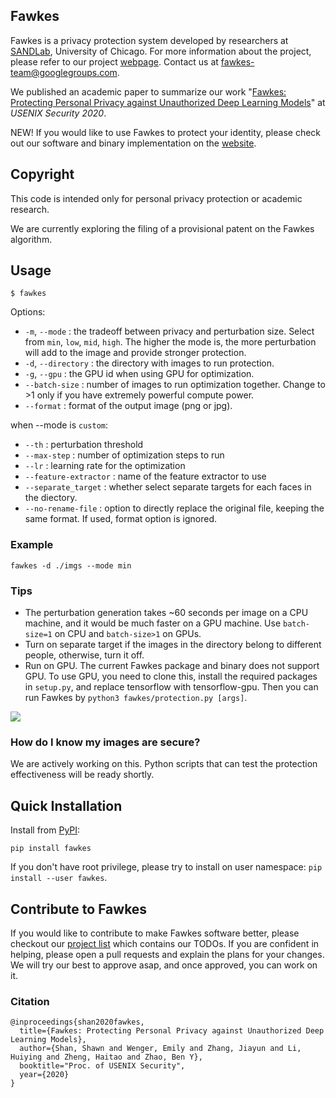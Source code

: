 Fawkes
------

Fawkes is a privacy protection system developed by researchers at [SANDLab](https://sandlab.cs.uchicago.edu/), University of Chicago. For more information about the project, please refer to our project [webpage](https://sandlab.cs.uchicago.edu/fawkes/). Contact us at fawkes-team@googlegroups.com. 

We published an academic paper to summarize our work "[Fawkes: Protecting Personal Privacy against Unauthorized Deep Learning Models](https://www.shawnshan.com/files/publication/fawkes.pdf)" at *USENIX Security 2020*. 

NEW! If you would like to use Fawkes to protect your identity, please check out our software and binary implementation on the [website](https://sandlab.cs.uchicago.edu/fawkes/#code). 



Copyright
---------
This code is intended only for personal privacy protection or academic research. 

We are currently exploring the filing of a provisional patent on the Fawkes algorithm. 

Usage
-----

`$ fawkes`

Options:

* `-m`, `--mode`       : the tradeoff between privacy and perturbation size. Select from `min`, `low`, `mid`, `high`. The higher the mode is, the more perturbation will add to the image and provide stronger protection. 
* `-d`, `--directory`  : the directory with images to run protection.
* `-g`, `--gpu`        : the GPU id when using GPU for optimization.
* `--batch-size`       : number of images to run optimization together. Change to >1 only if you have extremely powerful compute power. 
* `--format`      : format of the output image (png or jpg). 

when --mode is `custom`: 
* `--th`       : perturbation threshold
* `--max-step`       : number of optimization steps to run 
* `--lr`       : learning rate for the optimization
* `--feature-extractor` : name of the feature extractor to use
* `--separate_target`   : whether select separate targets for each faces in the diectory. 
* `--no-rename-file`   : option to directly replace the original file, keeping the same format. If used, format option is ignored. 

### Example

`fawkes -d ./imgs --mode min`

### Tips
- The perturbation generation takes ~60 seconds per image on a CPU machine, and it would be much faster on a GPU machine. Use `batch-size=1` on CPU and `batch-size>1` on GPUs. 
- Turn on separate target if the images in the directory belong to different people, otherwise, turn it off. 
- Run on GPU. The current Fawkes package and binary does not support GPU. To use GPU, you need to clone this, install the required packages in `setup.py`, and replace tensorflow with tensorflow-gpu. Then you can run Fawkes by `python3 fawkes/protection.py [args]`. 

![](http://sandlab.cs.uchicago.edu/fawkes/files/obama.png)

### How do I know my images are secure? 
We are actively working on this. Python scripts that can test the protection effectiveness will be ready shortly. 

Quick Installation
------------------

Install from [PyPI](https://pypi.org/project/fawkes/):

```
pip install fawkes
```

If you don't have root privilege, please try to install on user namespace: `pip install --user fawkes`.

Contribute to Fawkes
--------------------

If you would like to contribute to make Fawkes software better, please checkout our [project list](https://github.com/Shawn-Shan/fawkes/projects/1) which contains our TODOs. If you are confident in helping, please open a pull requests and explain the plans for your changes. We will try our best to approve asap, and once approved, you can work on it. 


### Citation
```
@inproceedings{shan2020fawkes,
  title={Fawkes: Protecting Personal Privacy against Unauthorized Deep Learning Models},
  author={Shan, Shawn and Wenger, Emily and Zhang, Jiayun and Li, Huiying and Zheng, Haitao and Zhao, Ben Y},
  booktitle="Proc. of USENIX Security",
  year={2020}
}
```

